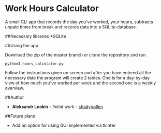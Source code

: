 # Work Hours Calculator

A small CLI app that records the day you've worked, your hours, subtracts unpaid times from break and records data into a SQLite-database.

##Necessary libraries
*SQLite

##Using the app

Download the zip of the master branch or clone the repository and run
```
python3 hours_calculator.py
```

Follow the instructions given on screen and after you have entered all the necessary data the program will create 2 tables. One is for a day-by-day view of how much you've worked per week and the second one is a weekly overview.

##Author

* **Aleksandr Leokin** - *Initial work* - [shadypollen](https://github.com/shadypollen)

##Future plans

* Add an option for using GUI implemented via tkinter


